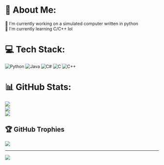 # 💫 About Me:
🔭 I'm currently working on a simulated computer written in python<br>🌱 I'm currently learning C/C++
lol


# 💻 Tech Stack:
![Python](https://img.shields.io/badge/python-3670A0?style=for-the-badge&logo=python&logoColor=ffdd54)
![Java](https://img.shields.io/badge/java-%23ED8B00.svg?style=for-the-badge&logo=openjdk&logoColor=white)
![C#](https://img.shields.io/badge/c%23-%23239120.svg?style=for-the-badge&logo=c-sharp&logoColor=white)
![C](https://img.shields.io/badge/c-%2300599C.svg?style=for-the-badge&logo=c&logoColor=white) ![C++](https://img.shields.io/badge/c++-%2300599C.svg?style=for-the-badge&logo=c%2B%2B&logoColor=white) 
# 📊 GitHub Stats:
![](https://github-readme-stats.vercel.app/api?username=dexterharrison29&theme=dark&hide_border=false&include_all_commits=false&count_private=false)<br/>
![](https://github-readme-streak-stats.herokuapp.com/?user=dexterharrison29&theme=dark&hide_border=false)<br/>
![](https://github-readme-stats.vercel.app/api/top-langs/?username=dexterharrison29&theme=dark&hide_border=false&include_all_commits=false&count_private=false&layout=compact)

## 🏆 GitHub Trophies
![](https://github-profile-trophy.vercel.app/?username=dexterharrison29&theme=radical&no-frame=false&no-bg=true&margin-w=4)

---
[![](https://visitcount.itsvg.in/api?id=dexterharrison29&icon=0&color=0)](https://visitcount.itsvg.in)

<!-- Proudly created with GPRM ( https://gprm.itsvg.in ) -->
